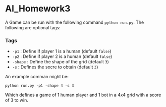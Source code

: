 # AI_Homework3

A Game can be run with the following command `python run.py`. The following are optional tags:
 ### Tags
 * `-p1`    :    Define if player 1 is a human (default `false`)
 * `-p2`    :    Define if player 2 is a human (default `false`)
 * `-shape` :    Define the shape of the grid (default `3`)
 * `-s`     :    Defines the socre to obtain (default `3`)

An example comman might be:

`python run.py -p1 -shape 4 -s 3`

Which defines a game of 1 human player and 1 bot in a 4x4 grid with a score of 3 to win.

